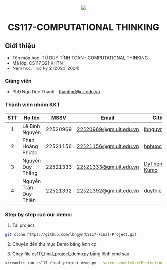 <p align="center">
  <a href="https://www.uit.edu.vn/"><img src="https://www.uit.edu.vn/sites/vi/files/banner.png"></a>
<h1 align="center"><b>CS117-COMPUTATIONAL THINKING</b></h1>

## Giới thiệu
* Tên môn học: TƯ DUY TÍNH TOÁN - COMPUTATIONAL THINKING
* Mã lớp: CS117.O21.KHTN
* Năm học: Học kỳ 2 (2023-2024)

### Giảng viên
* PhD.Ngo Duc Thanh - thanhnd@uit.edu.vn

### Thành viên nhóm KKT

| STT | Họ tên | MSSV | Email | Github |
| :---: | --- | --- | --- | --- |
| 1 | Lê Bình Nguyên | 22520969 | 22520969@gm.uit.edu.vn | [lbnguyn](https://github.com/lbngyn) |
| 2 | Phan Hoàng Phước | 22521156 | 22521156@gm.uit.edu.vn | [hphuoc0906](https://github.com/hphuoc0906) |
| 3 | Nguyễn Duy Thắng | 22521333 | 22521333@gm.uit.edu.vn | [DyThen-Kumo](https://github.com/DyThen-Kumo) |
| 4 | Nguyễn Trần Duy Thiên | 22521392 | 22521392@gm.uit.edu.vn | [duythien2212](https://github.com/duythien2212) |

### Step by step run our demo: 

1. Tải project

```bash
git clone https://github.com/lbngyn/CS117-Final-Project.git
```

2. Chuyển đến thư mục Demo bằng lệnh cd 

3. Chạy file cs117_final_project_demo.py bằng lệnh cmd sau:  

```bash
streamlit run cs117_final_project_demo.py --server.enableXsrfProtection false
```
